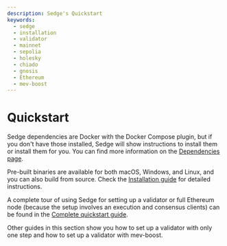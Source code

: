 ```yaml
---
description: Sedge's Quickstart
keywords:
  - sedge
  - installation
  - validator
  - mainnet
  - sepolia
  - holesky
  - chiado
  - gnosis
  - Ethereum
  - mev-boost
---
```


# Quickstart

Sedge dependencies are Docker with the Docker Compose plugin, but if you don't have those installed, Sedge will show instructions to install them or install them for you. You can find more information on the [Dependencies page](quickstart/dependencies).

Pre-built binaries are available for both macOS, Windows, and Linux, and you can also build from source. Check the [Installation guide](quickstart/install-guide) for detailed instructions.

A complete tour of using Sedge for setting up a validator or full Ethereum node (because the setup involves an execution and consensus clients) can be found in the [Complete quickstart guide](quickstart/complete-guide).

Other guides in this section show you how to set up a validator with only one step and how to set up a validator with mev-boost.
